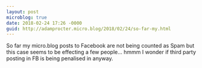 ```yaml
---
layout: post
microblog: true
date: 2018-02-24 17:26 -0000
guid: http://adamprocter.micro.blog/2018/02/24/so-far-my.html
---
```

So far my micro.blog posts to Facebook are not being counted as Spam but this case seems to be effecting a few people... hmmm I wonder if third party posting in FB is being penalised in anyway. 
